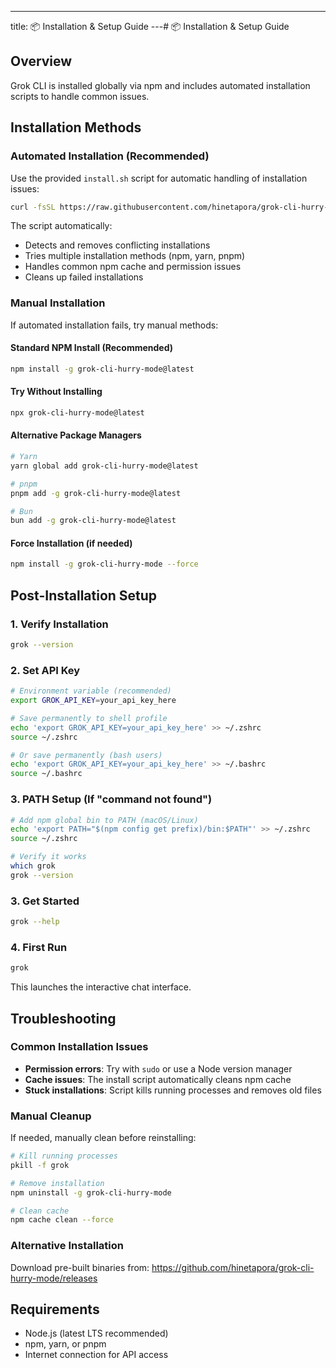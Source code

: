 ---
title: 📦 Installation & Setup Guide
---# 📦 Installation & Setup Guide

## Overview
Grok CLI is installed globally via npm and includes automated installation scripts to handle common issues.

## Installation Methods

### Automated Installation (Recommended)
Use the provided `install.sh` script for automatic handling of installation issues:

```bash
curl -fsSL https://raw.githubusercontent.com/hinetapora/grok-cli-hurry-mode/main/install.sh | bash
```

The script automatically:
- Detects and removes conflicting installations
- Tries multiple installation methods (npm, yarn, pnpm)
- Handles common npm cache and permission issues
- Cleans up failed installations

### Manual Installation
If automated installation fails, try manual methods:

#### Standard NPM Install (Recommended)
```bash
npm install -g grok-cli-hurry-mode@latest
```

#### Try Without Installing
```bash
npx grok-cli-hurry-mode@latest
```

#### Alternative Package Managers
```bash
# Yarn
yarn global add grok-cli-hurry-mode@latest

# pnpm
pnpm add -g grok-cli-hurry-mode@latest

# Bun
bun add -g grok-cli-hurry-mode@latest
```

#### Force Installation (if needed)
```bash
npm install -g grok-cli-hurry-mode --force
```

## Post-Installation Setup

### 1. Verify Installation
```bash
grok --version
```

### 2. Set API Key
```bash
# Environment variable (recommended)
export GROK_API_KEY=your_api_key_here

# Save permanently to shell profile
echo 'export GROK_API_KEY=your_api_key_here' >> ~/.zshrc
source ~/.zshrc

# Or save permanently (bash users)
echo 'export GROK_API_KEY=your_api_key_here' >> ~/.bashrc
source ~/.bashrc
```

### 3. PATH Setup (If "command not found")
```bash
# Add npm global bin to PATH (macOS/Linux)
echo 'export PATH="$(npm config get prefix)/bin:$PATH"' >> ~/.zshrc
source ~/.zshrc

# Verify it works
which grok
grok --version
```

### 3. Get Started
```bash
grok --help
```

### 4. First Run
```bash
grok
```
This launches the interactive chat interface.

## Troubleshooting

### Common Installation Issues
- **Permission errors**: Try with `sudo` or use a Node version manager
- **Cache issues**: The install script automatically cleans npm cache
- **Stuck installations**: Script kills running processes and removes old files

### Manual Cleanup
If needed, manually clean before reinstalling:
```bash
# Kill running processes
pkill -f grok

# Remove installation
npm uninstall -g grok-cli-hurry-mode

# Clean cache
npm cache clean --force
```

### Alternative Installation
Download pre-built binaries from: https://github.com/hinetapora/grok-cli-hurry-mode/releases

## Requirements
- Node.js (latest LTS recommended)
- npm, yarn, or pnpm
- Internet connection for API access